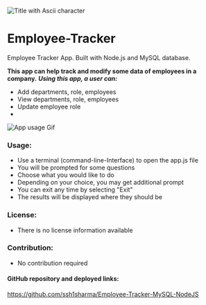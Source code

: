 ![Title with Ascii character](References_Screenshots_Etc/ascii-character.JPG)

# Employee-Tracker
Employee Tracker App. Built with Node.js and MySQL database.

**This app can help track and modify some data of employees in a company.**
***Using this app, a user can:***
- Add departments, role, employees
- View departments, role, employees
- Update employee role
- 
![App usage Gif](References_Screenshots_Etc/employee-tracker.gif)

### Usage: 
- Use a terminal (command-line-Interface) to open the app.js file 
- You will be prompted for some questions
- Choose what you would like to do
- Depending on your choice, you may get additional prompt
- You can exit any time by selecting "Exit"
- The results will be displayed where they should be
  
### License:
- There is no license information available

### Contribution: 
- No contribution required

#### GitHub repository and deployed links:
https://github.com/ssh1sharma/Employee-Tracker-MySQL-NodeJS




  
